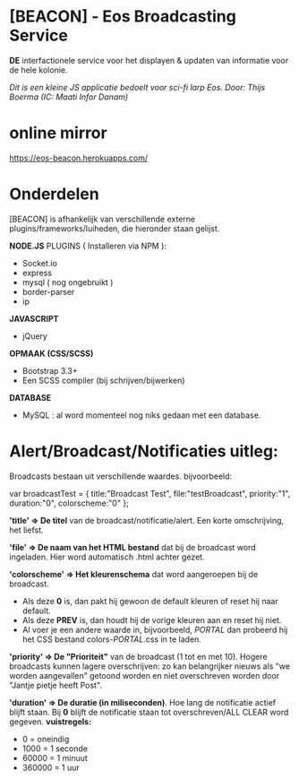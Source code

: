 # [BEACON] - Eos Broadcasting Service

**DE** interfactionele service voor het displayen & updaten van informatie voor de hele kolonie.

*Dit is een kleine JS applicatie bedoelt voor sci-fi larp Eos.
Door: Thijs Boerma (IC: Maati Infor Danam)*

# online mirror
https://eos-beacon.herokuapps.com/

# Onderdelen
[BEACON] is afhankelijk van verschillende externe plugins/frameworks/luiheden, die hieronder staan gelijst.

**NODE.JS**
PLUGINS ( Installeren via NPM ):
  - Socket.io
  - express
  - mysql ( nog ongebruikt )
  - border-parser
  - ip

**JAVASCRIPT**
  - jQuery

**OPMAAK (CSS/SCSS)**
  - Bootstrap 3.3+
  - Een SCSS compiler (bij schrijven/bijwerken)

**DATABASE**
  - MySQL : al word momenteel nog niks gedaan met een database.


# Alert/Broadcast/Notificaties uitleg:
Broadcasts bestaan uit verschillende waardes.
bijvoorbeeld:

var broadcastTest = {
  title:"Broadcast Test",
  file:"testBroadcast",
  priority:"1",
  duration:"0",
  colorscheme:"0"
};

  **'title' => De titel** van de broadcast/notificatie/alert. Een korte omschrijving, het liefst.

  **'file' => De naam van het HTML bestand** dat bij de broadcast word ingeladen. Hier word automatisch .html achter gezet.

  **'colorscheme' => Het kleurenschema** dat word aangeroepen bij de broadcast.
  - Als deze **0** is, dan pakt hij gewoon de default kleuren of reset hij naar default.
  - Als deze **PREV** is, dan houdt hij de vorige kleuren aan en reset hij niet.
  - Al voer je een andere waarde in, bijvoorbeeld, *PORTAL* dan probeerd hij het CSS bestand colors-*PORTAL*.css in te laden.

  **'priority' => De "Prioriteit"** van de broadcast (1 tot en met 10). Hogere broadcasts kunnen lagere overschrijven:
  zo kan belangrijker nieuws als "we worden aangevallen" getoond worden en niet overschreven worden door "Jantje pietje heeft Post".

  **'duration' => De duratie (in miliseconden)**. Hoe lang de notificatie actief blijft staan.
  Bij **0** blijft de notificatie staan tot overschreven/ALL CLEAR word gegeven.
  **vuistregels:**
  - 0 = oneindig
  - 1000 = 1 seconde
  - 60000 = 1 minuut
  - 360000 = 1 uur
